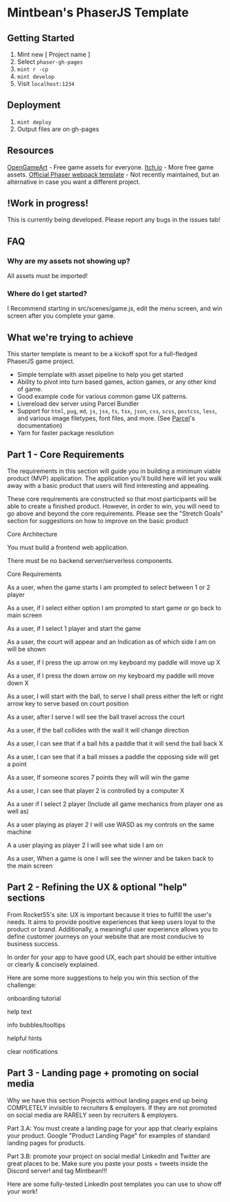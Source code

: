 # Mintbean's PhaserJS Template

## Getting Started

1. Mint new [ Project name ]
2. Select `phaser-gh-pages`
3. `mint r -cp`
4. `mint develop`
5. Visit `localhost:1234`

## Deployment

1. `mint deploy`
2. Output files are on gh-pages

## Resources

[OpenGameArt](https://opengameart.org/) - Free game assets for everyone.
[Itch.io](https://itch.io/game-assets/free) - More free game assets.
[Official Phaser webpack template](https://github.com/photonstorm/phaser3-project-template) - Not recently maintained, but an alternative in case you want a different project.

## !Work in progress!

This is currently being developed. Please report any bugs in the issues tab!

## FAQ

### Why are my assets not showing up?

All assets must be imported!

### Where do I get started?

I Recommend starting in src/scenes/game.js, edit the menu screen, and win screen after you complete your game.

## What we're trying to achieve

This starter template is meant to be a kickoff spot for a full-fledged PhaserJS game project.

- Simple template with asset pipeline to help you get started
- Ability to pivot into turn based games, action games, or any other kind of game.
- Good example code for various common game UX patterns.
- Livereload dev server using Parcel Bundler
- Support for `html`, `pug`, `md`, `js`, `jsx`, `ts`, `tsx`, `json`, `css`, `scss`, `postcss`, `less`, and various
  image filetypes, font files, and more. (See [Parcel](https://github.com/parcel-bundler/parcel)'s documentation)
- Yarn for faster package resolution

## Part 1 - Core Requirements

The requirements in this section will guide you in building a minimum viable product (MVP) application. The application you'll build here will let you walk away with a basic product that users will find interesting and appealing.

These core requirements are constructed so that most participants will be able to create a finished product. However, in order to win, you will need to go above and beyond the core requirements. Please see the "Stretch Goals" section for suggestions on how to improve on the basic product

Core Architecture

You must build a frontend web application.

There must be no backend server/serverless components.

Core Requirements

As a user, when the game starts I am prompted to select between 1 or 2 player

As a user, if I select either option I am prompted to start game or go back to main screen

As a user, if I select 1 player and start the game

As a user, the court will appear and an Indication as of which side I am on will be shown

As a user, if I press the up arrow on my keyboard my paddle will move up X

As a user, if I press the down arrow on my keyboard my paddle will move down X

As a user, I will start with the ball, to serve I shall press either the left or right arrow key to serve based on court position

As a user, after I serve I will see the ball travel across the court

As a user, if the ball collides with the wall it will change direction

As a user, I can see that if a ball hits a paddle that it will send the ball back X

As a user, I can see that if a ball misses a paddle the opposing side will get a point

As a user, If someone scores 7 points they will will win the game

As a user, I can see that player 2 is controlled by a computer X

As a user if I select 2 player (Include all game mechanics from player one as well as)

As a user playing as player 2 I will use WASD as my controls on the same machine

A a user playing as player 2 I will see what side I am on

As a user, When a game is one I will see the winner and be taken back to the main screen

## Part 2 - Refining the UX & optional "help" sections

From Rocket55's site:
UX is important because it tries to fulfill the user's needs. It aims to provide positive experiences that keep users loyal to the product or brand. Additionally, a meaningful user experience allows you to define customer journeys on your website that are most conducive to business success.

In order for your app to have good UX, each part should be either intuitive or clearly & concisely explained.

Here are some more suggestions to help you win this section of the challenge:

onboarding tutorial

help text

info bubbles/tooltips

helpful hints

clear notifications

## Part 3 - Landing page + promoting on social media

Why we have this section
Projects without landing pages end up being COMPLETELY invisible to recruiters & employers. If they are not promoted on social media are RARELY seen by recruiters & employers.

Part 3.A: You must create a landing page for your app that clearly explains your product. Google "Product Landing Page" for examples of standard landing pages for products.

Part 3.B: promote your project on social media! LinkedIn and Twitter are great places to be. Make sure you paste your posts + tweets inside the Discord server! and tag Mintbean!!!

Here are some fully-tested LinkedIn post templates you can use to show off your work!
